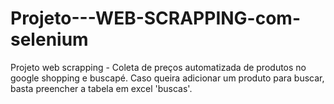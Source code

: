 # Projeto---WEB-SCRAPPING-com-selenium
Projeto web scrapping - Coleta de preços automatizada de produtos no google shopping e buscapé.
Caso queira adicionar um produto para buscar, basta preencher a tabela em excel 'buscas'.
